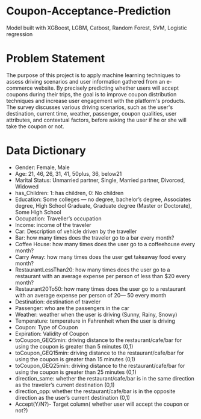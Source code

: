 # Coupon-Acceptance-Prediction
Model built with XGBoost, LGBM, Catbost, Random Forest, SVM, Logistic regression

# Problem Statement
The purpose of this project is to apply machine learning techniques to assess driving scenarios and user information gathered from an e-commerce website. By precisely predicting whether users will accept coupons during their trips, the goal is to improve coupon distribution techniques and increase user engagement with the platform's products.
 The survey discusses various driving scenarios, such as the user's destination, current time, weather, passenger, coupon qualities, user attributes, and contextual factors, before asking the user if he or she will take the coupon or not.

 # Data Dictionary

- Gender: Female, Male
- Age: 21, 46, 26, 31, 41, 50plus, 36, below21
- Marital Status: Unmarried partner, Single, Married partner, Divorced, Widowed
- has_Children: 1: has children, 0: No children
- Education: Some colleges — no degree, bachelor’s degree, Associates degree, High School Graduate, Graduate degree (Master or Doctorate), Some High School
- Occupation: Traveller’s occupation
- Income: income of the traveler
- Car: Description of vehicle driven by the traveller
- Bar: how many times does the traveler go to a bar every month?
- Coffee House: how many times does the user go to a coffeehouse every month?
- Carry Away: how many times does the user get takeaway food every month?
- RestaurantLessThan20: how many times does the user go to a restaurant with an average expense per person of less than $20 every month?
- Restaurant20To50: how many times does the user go to a restaurant with an average expense per person of  20— 50 every month
- Destination: destination of traveler
- Passenger: who are the passengers in the car
- Weather: weather when the user is driving (Sunny, Rainy, Snowy)
- Temperature: temperature in Fahrenheit when the user is driving
- Coupon: Type of Coupon
- Expiration: Validity of Coupon
- toCoupon_GEQ5min: driving distance to the restaurant/cafe/bar for using the coupon is greater than 5 minutes (0,1)
- toCoupon_GEQ15min: driving distance to the restaurant/cafe/bar for using the coupon is greater than 15 minutes (0,1)
- toCoupon_GEQ25min: driving distance to the restaurant/cafe/bar for using the coupon is greater than 25 minutes (0,1)
- direction_same: whether the restaurant/cafe/bar is in the same direction as the traveler’s current destination (0,1)
- direction_opp: whether the restaurant/cafe/bar is in the opposite direction as the user’s current destination (0,1)
- Accept(Y/N?)- Target column( whether user will accept the coupon or not?)
